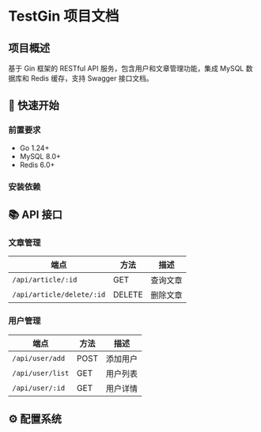 # TestGin 项目文档

## 项目概述
基于 Gin 框架的 RESTful API 服务，包含用户和文章管理功能，集成 MySQL 数据库和 Redis 缓存，支持 Swagger 接口文档。

## 🚀 快速开始

### 前置要求
- Go 1.24+
- MySQL 8.0+
- Redis 6.0+

### 安装依赖

## 📚 API 接口

### 文章管理
| 端点                      | 方法   | 描述         |
|---------------------------|--------|--------------|
| `/api/article/:id`        | GET    | 查询文章     |
| `/api/article/delete/:id` | DELETE | 删除文章     |

### 用户管理
| 端点                | 方法 | 描述         |
|---------------------|------|--------------|
| `/api/user/add`     | POST | 添加用户     |
| `/api/user/list`    | GET  | 用户列表     |
| `/api/user/:id`     | GET  | 用户详情     |

## ⚙️ 配置系统


